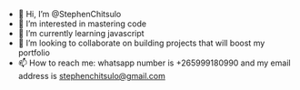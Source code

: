 - 👋 Hi, I’m @StephenChitsulo
- 👀 I’m interested in mastering code
- 🌱 I’m currently learning javascript
- 💞️ I’m looking to collaborate on building projects that will boost my portfolio
- 📫 How to reach me: whatsapp number is +265999180990 and my email address is stephenchitsulo@gmail.com

<!---
StephenChitsulo/StephenChitsulo is a ✨ special ✨ repository because its `README.md` (this file) appears on your GitHub profile.
You can click the Preview link to take a look at your changes.
--->
